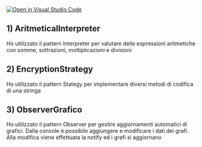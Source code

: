 [![Open in Visual Studio Code](https://classroom.github.com/assets/open-in-vscode-718a45dd9cf7e7f842a935f5ebbe5719a5e09af4491e668f4dbf3b35d5cca122.svg)](https://classroom.github.com/online_ide?assignment_repo_id=13120911&assignment_repo_type=AssignmentRepo)
<h2> 1) AritmeticalInterpreter </h2>
Ho utilizzato il pattern Interpreter per valutare delle espressioni aritmetiche con somme, sottrazioni, moltiplicazioni e divisioni
<h2> 2) EncryptionStrategy </h2>
Ho utilizzato il pattern Stategy per implementare diversi metodi di codifica di una stringa
<h2> 3) ObserverGrafico </h2>
Ho utilizzato il pattern Observer per gestire aggiornamenti automatici di grafici. Dalla console è possibile aggiungere e modificare i dati dei grafi. Alla modifica viene effettuata la notify ed i grafi si aggiornano
